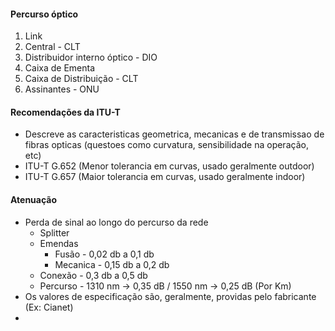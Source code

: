 #### Percurso óptico
1. Link
2. Central - CLT
3.  Distribuidor interno óptico - DIO
4. Caixa de Ementa
5. Caixa de Distribuição - CLT
6. Assinantes - ONU

#### Recomendações da ITU-T
* Descreve as caracteristicas geometrica, mecanicas e de transmissao de fibras opticas (questoes como curvatura, sensibilidade na operação, etc)
* ITU-T G.652 (Menor tolerancia em curvas, usado geralmente outdoor)
* ITU-T G.657 (Maior tolerancia em curvas, usado geralmente indoor)

#### Atenuação
* Perda de sinal ao longo do percurso da rede
	* Splitter
	* Emendas
		* Fusão - 0,02 db a 0,1 db
		* Mecanica - 0,15 db a 0,2 db
	* Conexão - 0,3 db a 0,5 db
	* Percurso - 1310 nm -> 0,35 dB / 1550 nm -> 0,25 dB (Por Km)
* Os valores de especificação são, geralmente, providas pelo fabricante (Ex: Cianet)
* 